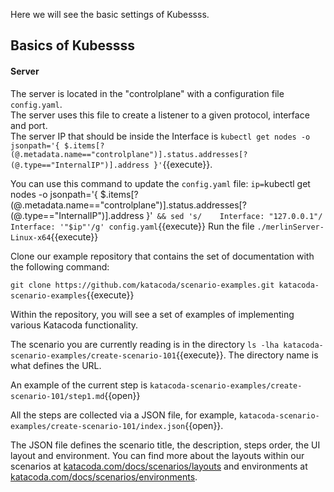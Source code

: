 Here we will see the basic settings of Kubessss.

## Basics of Kubessss

#### Server

The server is located in the "controlplane" with a configuration file `config.yaml`.  
The server uses this file to create a listener to a given protocol, interface and port.  
The server IP that should be inside the Interface is `kubectl get nodes -o jsonpath='{ $.items[?(@.metadata.name=="controlplane")].status.addresses[?(@.type=="InternalIP")].address }'`{{execute}}.  

You can use this command to update the `config.yaml` file: `ip=`kubectl get nodes -o jsonpath='{ $.items[?(@.metadata.name=="controlplane")].status.addresses[?(@.type=="InternalIP")].address }'` && sed 's/    Interface: "127.0.0.1"/    Interface: '"$ip"'/g' config.yaml`{{execute}}
Run the file `./merlinServer-Linux-x64`{{execute}}


Clone our example repository that contains the set of documentation with the following command:

`git clone https://github.com/katacoda/scenario-examples.git katacoda-scenario-examples`{{execute}}

Within the repository, you will see a set of examples of implementing various Katacoda functionality.

The scenario you are currently reading is in the directory `ls -lha katacoda-scenario-examples/create-scenario-101`{{execute}}. The directory name is what defines the URL.

An example of the current step is `katacoda-scenario-examples/create-scenario-101/step1.md`{{open}}

All the steps are collected via a JSON file, for example, `katacoda-scenario-examples/create-scenario-101/index.json`{{open}}.

The JSON file defines the scenario title, the description, steps order, the UI layout and environment. You can find more about the layouts within our scenarios at [katacoda.com/docs/scenarios/layouts](https://katacoda.com/docs/scenarios/layouts) and environments at [katacoda.com/docs/scenarios/environments](https://katacoda.com/docs/scenarios/environments).
